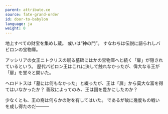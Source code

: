 ```yaml
---
parent: attribute.ce
source: fate-grand-order
id: door-to-babylon
language: ja
weight: 0
---
```


地上すべての財宝を集めし蔵。
或いは“神の門”。
すなわちは伝説に語られしバビロンの宝物庫。

アッシリアの女王ニトクリスの眠る墓碑にはかの宝物庫へと続く「扉」が隠されているという。
歴代バビロン王はこれに決して触れなかったが、偉大なる王が「扉」を堂々と開いた。

ヘロドトスは「墓には何もなかった」と綴ったが、王は「扉」から莫大な富を得てはいなかったか？
善政によってのみ、王は国を豊かにしたのか？

少なくとも、王の裔は何らかの財を有してはいた。
であるが故に幾度もの戦いを成し得たのだ―――
